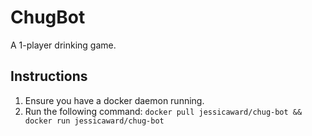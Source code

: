# ChugBot
A 1-player drinking game.

## Instructions
1. Ensure you have a docker daemon running.
2. Run the following command: ```docker pull jessicaward/chug-bot && docker run jessicaward/chug-bot```
